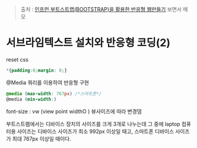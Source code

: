 > 출처 : [인프런 부트스트랩(BOOTSTRAP)을 활용한 반응형 웹만들기](https://inflearn.com) 보면서 메모

# 서브라임텍스트 설치와 반응형 코딩(2)
 
 reset css
 ```css
*{padding:0;margin: 0;}
```

@Media 쿼리를 이용하여 반응형 구현
```css
@media (max-width: 767px) /*스마트폰*/
@media (min-width:)
```

font-size : vw (view point widthO ) 뷰사이즈에 따라 변경댐

부트스트램에서는 디바이스 장치의 사이즈를 크게 3개로 나누는데 그 중에
laptop 컴퓨터용 사이즈는 디바이스 사이즈가 최소 992px 이상일 때고,
스마트폰 디바이스 사이즈가 최대 767px 이상일 때이다.